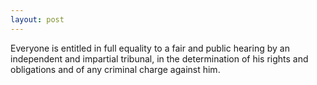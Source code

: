 ```yaml
---
layout: post
---
```


Everyone is entitled in full equality to a fair and public hearing by an
independent and impartial tribunal, in the determination of his rights and
obligations and of any criminal charge against him.
